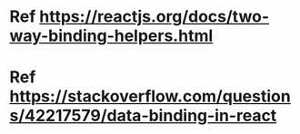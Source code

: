 # Ref https://reactjs.org/docs/two-way-binding-helpers.html
# Ref https://stackoverflow.com/questions/42217579/data-binding-in-react